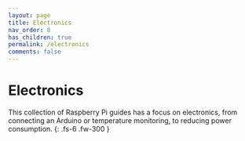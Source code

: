 ```yaml
---
layout: page
title: Electronics
nav_order: 8
has_children: true
permalink: /electronics
comments: false
---
```


# Electronics

This collection of Raspberry Pi guides has a focus on electronics, from connecting an Arduino or temperature monitoring, to reducing power consumption.
{: .fs-6 .fw-300 }
